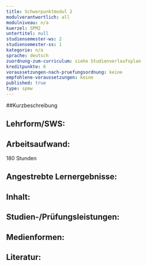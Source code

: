 ```yaml
---
title: Schwerpunktmodul 2
modulverantwortlich: all
modulniveau: n/a
kuerzel: SPM2
untertitel: null
studiensemester-ws: 2
studiensemester-ss: 1
kategorie: n/a
sprache: deutsch
zuordnung-zum-curriculum: siehe Studienverlaufsplan
kreditpunkte: 6
voraussetzungen-nach-pruefungsordnung: keine
empfohlene-voraussetzungen: keine
published: true
type: spmw
---
```


##Kurzbeschreibung

## Lehrform/SWS: 


## Arbeitsaufwand: 
180 Stunden

## Angestrebte Lernergebnisse:

## Inhalt:

## Studien-/Prüfungsleistungen:

## Medienformen:

## Literatur:


